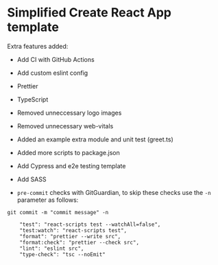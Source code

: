 # Simplified Create React App template

Extra features added:

-   Add CI with GitHub Actions
-   Add custom eslint config
-   Prettier
-   TypeScript
-   Removed unneccessary logo images
-   Removed unnecessary web-vitals
-   Added an example extra module and unit test (greet.ts)
-   Added more scripts to package.json

-   Add Cypress and e2e testing template
-   Add SASS
-   `pre-commit` checks with GitGuardian, to skip these checks use the `-n` parameter as follows:

```
git commit -m "commit message" -n
```


```
    "test": "react-scripts test --watchAll=false",
    "test:watch": "react-scripts test",
    "format": "prettier --write src",
    "format:check": "prettier --check src",
    "lint": "eslint src",
    "type-check": "tsc --noEmit"
```